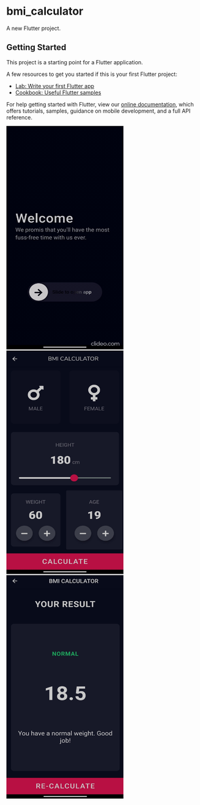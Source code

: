 # bmi_calculator

A new Flutter project.

## Getting Started

This project is a starting point for a Flutter application.

A few resources to get you started if this is your first Flutter project:

- [Lab: Write your first Flutter app](https://flutter.dev/docs/get-started/codelab)
- [Cookbook: Useful Flutter samples](https://flutter.dev/docs/cookbook)

For help getting started with Flutter, view our
[online documentation](https://flutter.dev/docs), which offers tutorials,
samples, guidance on mobile development, and a full API reference.

<img src ="Screen(1)_welcome_screen.gif" width="306" height="584" >
<img src ="Screen(2)_input_screen.jpg" width="306" height="584" > <img src ="Screen(3)_result_screen.jpg" width="306" height="584" >
